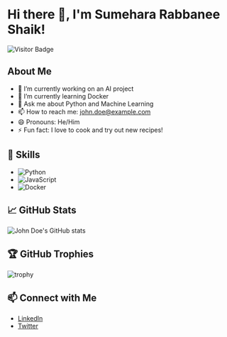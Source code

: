 # Hi there 👋, I'm Sumehara Rabbanee Shaik!

![Visitor Badge](https://visitor-badge.laobi.icu/badge?page_id=johndoe.johndoe)

## About Me
- 🔭 I’m currently working on an AI project
- 🌱 I’m currently learning Docker
- 💬 Ask me about Python and Machine Learning
- 📫 How to reach me: john.doe@example.com
- 😄 Pronouns: He/Him
- ⚡ Fun fact: I love to cook and try out new recipes!

## 🚀 Skills
- ![Python](https://img.shields.io/badge/-Python-3776AB?style=for-the-badge&logo=python&logoColor=white)
- ![JavaScript](https://img.shields.io/badge/-JavaScript-F7DF1E?style=for-the-badge&logo=javascript&logoColor=white)
- ![Docker](https://img.shields.io/badge/-Docker-2496ED?style=for-the-badge&logo=docker&logoColor=white)

## 📈 GitHub Stats
![John Doe's GitHub stats](https://github-readme-stats.vercel.app/api?username=johndoe&show_icons=true&theme=radical)

## 🏆 GitHub Trophies
![trophy](https://github-profile-trophy.vercel.app/?username=johndoe&theme=onedark)

## 📫 Connect with Me
- [LinkedIn](https://www.linkedin.com/in/johndoe/)
- [Twitter](https://twitter.com/johndoe)
